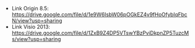 - Link Origin 8.5: https://drive.google.com/file/d/1e9W6IsbW06pOGkEZ4v9fHoOfybIqFbcN/view?usp=sharing
- Link Visio 2013: https://drive.google.com/file/d/1ZxB9Z4DP5VTswYBzPviDkpnZP5TuzcMs/view?usp=sharing
